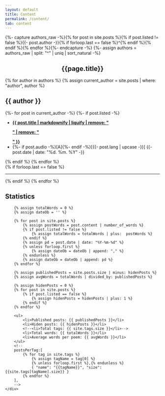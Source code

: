 ```yaml
---
layout: default
title: Content
permalink: /content/
tab: content
---
```


{%- capture authors_raw -%}{% for post in site.posts %}{% if post.listed != false %}{{- post.author -}}{% if forloop.last == false %}^{% endif %}{% endif %}{% endfor %}{%- endcapture -%}
{%- assign authors = authors_raw | split: "^" | uniq | sort_natural -%}

<h2 style="text-align: center;">{{page.title}}</h2>
<div class="post">
	<div class="poem-list">
	{% for author in authors %}
		{% assign current_author = site.posts | where: "author", author %}
		<h2 id="{{ author | replace: " ", "-" }}">{{ author }}</h2>
		<div class="indent">
			{%- for post in current_author -%}
				{%- if post.listed -%}
				<ul class="hfill">
					<li><a href="{{ post.url | relative_url }}"><b>{{ post.title | markdownify | liquify | remove: "<p>" | remove: "</p>" }}</b></a></li>
					<li>{%- if post.audio -%}[A]{%- endif -%}[{{- post.lang | upcase -}}] <time class="hide-on-mobile" datetime="{{- post.date | date_to_xmlschema -}}">{{- post.date  | date: "%d. %m. %Y" -}}</time></li>
				</ul>
				{% endif %}
			{% endfor %}
		</div>
		{% if forloop.last == false %}
			<hr/>
		{% endif %}
	{% endfor %}
	</div>
</div>


<div class="post">
	<div class="poem-list">
		<h2>Statistics</h2>

		{% assign totalWords = 0 %}
		{% assign dateOb = '' %}

		{% for post in site.posts %}
			{% assign postWords = post.content | number_of_words %}
            {% if post.listed != false %}
			    {% assign totalWords = totalWords | plus:  postWords %}
            {% endif %}
			{% assign pd = post.date | date: "%Y-%m-%d" %}
			{% unless forloop.first %}
				{% assign dateOb = dateOb | append: "," %}
			{% endunless %}
			{% assign dateOb = dateOb | append: pd %}
		{% endfor %}

        {% assign publishedPosts = site.posts.size | minus: hidenPosts %}
		{% assign avgWords = totalWords | divided_by: publishedPosts %}
		
		{% assign hidenPosts = 0 %}
		{% for post in site.posts %}
			{% if post.listed == false %}
				{% assign hidenPosts = hidenPosts | plus: 1 %}
			{% endif %}
		{% endfor %}

		<ul>
			<li>Published posts: {{ publishedPosts }}</li>
			<li>Hiden posts: {{ hidenPosts }}</li>
			<!--<li>Total tags: {{ site.tags.size }}</li>-->
			<li>Total words: {{ totalWords }}</li>
			<li>Average words per poem: {{ avgWords }}</li>
		</ul>
		<!--
		postsPerTag:[
			{% for tag in site.tags %}
				{% assign tagName = tag[0] %}
				{% unless forloop.first %},{% endunless %}
				{ "name": "{{tagName}}", "size":{{site.tags[tagName].size}} }
			{% endfor %}
		],
		-->
	</div>
</div>
